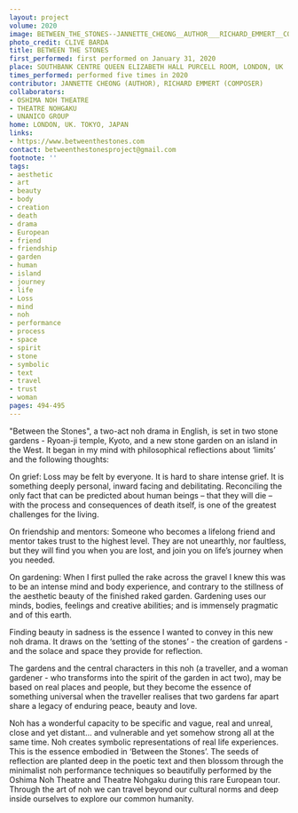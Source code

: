 ```yaml
---
layout: project
volume: 2020
image: BETWEEN_THE_STONES--JANNETTE_CHEONG__AUTHOR___RICHARD_EMMERT__COMPOSER_.jpg
photo_credit: CLIVE BARDA
title: BETWEEN THE STONES
first_performed: first performed on January 31, 2020
place: SOUTHBANK CENTRE QUEEN ELIZABETH HALL PURCELL ROOM, LONDON, UK
times_performed: performed five times in 2020
contributor: JANNETTE CHEONG (AUTHOR), RICHARD EMMERT (COMPOSER)
collaborators:
- OSHIMA NOH THEATRE
- THEATRE NOHGAKU
- UNANICO GROUP
home: LONDON, UK. TOKYO, JAPAN
links:
- https://www.betweenthestones.com
contact: betweenthestonesproject@gmail.com
footnote: ''
tags:
- aesthetic
- art
- beauty
- body
- creation
- death
- drama
- European
- friend
- friendship
- garden
- human
- island
- journey
- life
- Loss
- mind
- noh
- performance
- process
- space
- spirit
- stone
- symbolic
- text
- travel
- trust
- woman
pages: 494-495
---
```



"Between the Stones", a two-act noh drama in English, is set in two stone gardens - Ryoan-ji temple, Kyoto, and a new stone garden on an island in the West. It began in my mind with philosophical reflections about ‘limits’ and the following thoughts: 

On grief:
Loss may be felt by everyone. It is hard to share intense grief. It is something deeply personal, inward facing and debilitating. Reconciling the only fact that can be predicted about human beings – that they will die – with the process and consequences of death itself, is one of the greatest challenges for the living.

On friendship and mentors:
Someone who becomes a lifelong friend and mentor takes trust to the highest level. They are not unearthly, nor faultless, but they will find you when you are lost, and join you on life’s journey when you needed.

On gardening:
When I first pulled the rake across the gravel I knew this was to be an intense mind and body experience, and contrary to the stillness of the aesthetic beauty of the finished raked garden. Gardening uses our minds, bodies, feelings and creative abilities; and is immensely pragmatic and of this earth.

Finding beauty in sadness is the essence I wanted to convey in this new noh drama. It draws on the ‘setting of the stones’ - the creation of gardens - and the solace and space they provide for reflection.

The gardens and the central characters in this noh (a traveller, and a woman gardener - who transforms into the spirit of the garden in act two), may be based on real places and people, but they become the essence of something universal when the traveller realises that two gardens far apart share a legacy of enduring peace, beauty and love. 

Noh has a wonderful capacity to be specific and vague, real and unreal, close and yet distant... and vulnerable and yet somehow strong all at the same time. Noh creates symbolic representations of real life experiences. This is the essence embodied in ‘Between the Stones’.  The seeds of reflection are planted deep in the poetic text and then blossom through the minimalist noh performance techniques so beautifully performed by the Oshima Noh Theatre and Theatre Nohgaku during this rare European tour. Through the art of noh we can travel beyond our cultural norms and deep inside ourselves to explore our common humanity.
